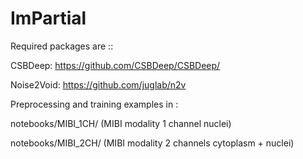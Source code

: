 # ImPartial

Required packages are ::

CSBDeep:
https://github.com/CSBDeep/CSBDeep/

Noise2Void:
https://github.com/juglab/n2v


Preprocessing and training examples in :

notebooks/MIBI_1CH/ (MIBI modality 1 channel nuclei)

notebooks/MIBI_2CH/ (MIBI modality 2 channels cytoplasm + nuclei)
